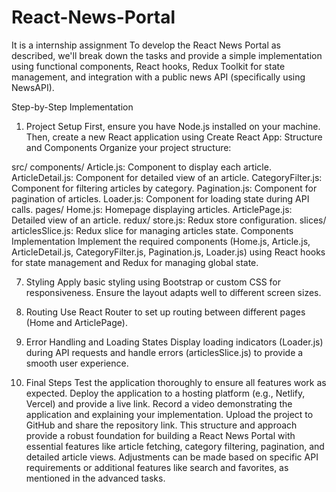 # React-News-Portal
It is a internship assignment
To develop the React News Portal as described, we'll break down the tasks and provide a simple implementation using functional components, React hooks, Redux Toolkit for state management, and integration with a public news API (specifically using NewsAPI).

Step-by-Step Implementation
1. Project Setup
First, ensure you have Node.js installed on your machine. Then, create a new React application using Create React App:
Structure and Components
Organize your project structure:

src/
components/
Article.js: Component to display each article.
ArticleDetail.js: Component for detailed view of an article.
CategoryFilter.js: Component for filtering articles by category.
Pagination.js: Component for pagination of articles.
Loader.js: Component for loading state during API calls.
pages/
Home.js: Homepage displaying articles.
ArticlePage.js: Detailed view of an article.
redux/
store.js: Redux store configuration.
slices/
articlesSlice.js: Redux slice for managing articles state.
Components Implementation
Implement the required components (Home.js, Article.js, ArticleDetail.js, CategoryFilter.js, Pagination.js, Loader.js) using React hooks for state management and Redux for managing global state.

7. Styling
Apply basic styling using Bootstrap or custom CSS for responsiveness. Ensure the layout adapts well to different screen sizes.

8. Routing
Use React Router to set up routing between different pages (Home and ArticlePage).

9. Error Handling and Loading States
Display loading indicators (Loader.js) during API requests and handle errors (articlesSlice.js) to provide a smooth user experience.

10. Final Steps
Test the application thoroughly to ensure all features work as expected.
Deploy the application to a hosting platform (e.g., Netlify, Vercel) and provide a live link.
Record a video demonstrating the application and explaining your implementation.
Upload the project to GitHub and share the repository link.
This structure and approach provide a robust foundation for building a React News Portal with essential features like article fetching, category filtering, pagination, and detailed article views. Adjustments can be made based on specific API requirements or additional features like search and favorites, as mentioned in the advanced tasks.






